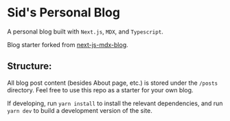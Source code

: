 # Sid's Personal Blog

A personal blog built with `Next.js`, `MDX`, and `Typescript`. 

Blog starter forked from [next-js-mdx-blog](https://github.com/ChangoMan/nextjs-typescript-mdx-blog).

## Structure:

All blog post content (besides About page, etc.) is stored under the `/posts` directory. Feel free to use this repo as a starter for your own blog. 

If developing, run `yarn install` to install the relevant dependencies, and run `yarn dev` to build a development version of the site. 
